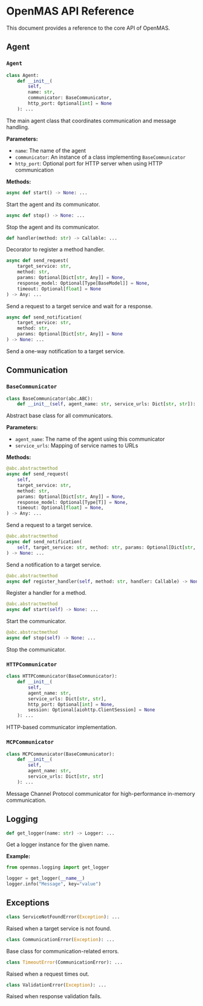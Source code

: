 # OpenMAS API Reference

This document provides a reference to the core API of OpenMAS.

## Agent

### `Agent`

```python
class Agent:
    def __init__(
        self,
        name: str,
        communicator: BaseCommunicator,
        http_port: Optional[int] = None
    ): ...
```

The main agent class that coordinates communication and message handling.

**Parameters:**
- `name`: The name of the agent
- `communicator`: An instance of a class implementing `BaseCommunicator`
- `http_port`: Optional port for HTTP server when using HTTP communication

**Methods:**

```python
async def start() -> None: ...
```
Start the agent and its communicator.

```python
async def stop() -> None: ...
```
Stop the agent and its communicator.

```python
def handler(method: str) -> Callable: ...
```
Decorator to register a method handler.

```python
async def send_request(
    target_service: str,
    method: str,
    params: Optional[Dict[str, Any]] = None,
    response_model: Optional[Type[BaseModel]] = None,
    timeout: Optional[float] = None
) -> Any: ...
```
Send a request to a target service and wait for a response.

```python
async def send_notification(
    target_service: str,
    method: str,
    params: Optional[Dict[str, Any]] = None
) -> None: ...
```
Send a one-way notification to a target service.

## Communication

### `BaseCommunicator`

```python
class BaseCommunicator(abc.ABC):
    def __init__(self, agent_name: str, service_urls: Dict[str, str]): ...
```

Abstract base class for all communicators.

**Parameters:**
- `agent_name`: The name of the agent using this communicator
- `service_urls`: Mapping of service names to URLs

**Methods:**

```python
@abc.abstractmethod
async def send_request(
    self,
    target_service: str,
    method: str,
    params: Optional[Dict[str, Any]] = None,
    response_model: Optional[Type[T]] = None,
    timeout: Optional[float] = None,
) -> Any: ...
```
Send a request to a target service.

```python
@abc.abstractmethod
async def send_notification(
    self, target_service: str, method: str, params: Optional[Dict[str, Any]] = None
) -> None: ...
```
Send a notification to a target service.

```python
@abc.abstractmethod
async def register_handler(self, method: str, handler: Callable) -> None: ...
```
Register a handler for a method.

```python
@abc.abstractmethod
async def start(self) -> None: ...
```
Start the communicator.

```python
@abc.abstractmethod
async def stop(self) -> None: ...
```
Stop the communicator.

### `HTTPCommunicator`

```python
class HTTPCommunicator(BaseCommunicator):
    def __init__(
        self,
        agent_name: str,
        service_urls: Dict[str, str],
        http_port: Optional[int] = None,
        session: Optional[aiohttp.ClientSession] = None
    ): ...
```

HTTP-based communicator implementation.

### `MCPCommunicator`

```python
class MCPCommunicator(BaseCommunicator):
    def __init__(
        self,
        agent_name: str,
        service_urls: Dict[str, str]
    ): ...
```

Message Channel Protocol communicator for high-performance in-memory communication.

## Logging

```python
def get_logger(name: str) -> Logger: ...
```

Get a logger instance for the given name.

**Example:**
```python
from openmas.logging import get_logger

logger = get_logger(__name__)
logger.info("Message", key="value")
```

## Exceptions

```python
class ServiceNotFoundError(Exception): ...
```
Raised when a target service is not found.

```python
class CommunicationError(Exception): ...
```
Base class for communication-related errors.

```python
class TimeoutError(CommunicationError): ...
```
Raised when a request times out.

```python
class ValidationError(Exception): ...
```
Raised when response validation fails.
